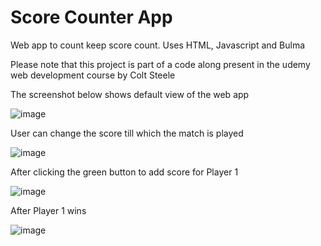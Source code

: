 # Score Counter App
 Web app to count keep score count. Uses HTML, Javascript and Bulma 
 
 Please note that this project is part of a code along present in the udemy web development course by Colt Steele   

The screenshot below shows default view of the web app 

![image](https://user-images.githubusercontent.com/44585994/124343952-233f1180-dbed-11eb-8058-ddbb02a1635d.png)

User can change the score till which the match is played

![image](https://user-images.githubusercontent.com/44585994/124343984-6d27f780-dbed-11eb-95ea-d630dbedf55d.png)

After clicking the green button to add score for Player 1 

![image](https://user-images.githubusercontent.com/44585994/124343998-80d35e00-dbed-11eb-9973-28862daab2b7.png)

After Player 1 wins

![image](https://user-images.githubusercontent.com/44585994/124344010-8e88e380-dbed-11eb-9e23-3c9d61a0a333.png)


